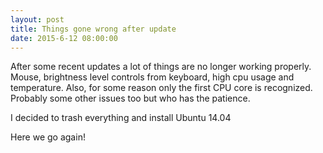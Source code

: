 ```yaml
---
layout: post
title: Things gone wrong after update
date: 2015-6-12 08:00:00
---
```


After some recent updates a lot of things are no longer working properly.
Mouse, brightness level controls from keyboard, high cpu usage and temperature.
Also, for some reason only the first CPU core is recognized. Probably some other issues too but who has the patience.

I decided to trash everything and install Ubuntu 14.04

Here we go again!